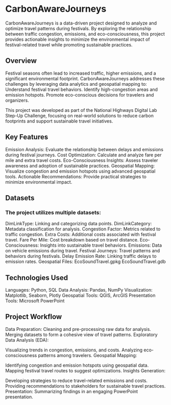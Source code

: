 # CarbonAwareJourneys

CarbonAwareJourneys is a data-driven project designed to analyze and optimize travel patterns during festivals. By exploring the relationship between traffic congestion, emissions, and eco-consciousness, this project provides actionable insights to minimize the environmental impact of festival-related travel while promoting sustainable practices.

## Overview

Festival seasons often lead to increased traffic, higher emissions, and a significant environmental footprint. CarbonAwareJourneys addresses these challenges by leveraging data analytics and geospatial mapping to:
   Understand festival travel behaviors.
   Identify high-congestion areas and emission hotspots.
   Promote eco-conscious decisions for travelers and organizers.
   
This project was developed as part of the National Highways Digital Lab Step-Up Challenge, focusing on real-world solutions to reduce carbon footprints and support sustainable travel initiatives.

## Key Features

Emission Analysis: Evaluate the relationship between delays and emissions during festival journeys.
Cost Optimization: Calculate and analyze fare per mile and extra travel costs.
Eco-Consciousness Insights: Assess traveler awareness and adoption of sustainable practices.
Geospatial Mapping: Visualize congestion and emission hotspots using advanced geospatial tools.
Actionable Recommendations: Provide practical strategies to minimize environmental impact.


## Datasets

### The project utilizes multiple datasets:

DimLinkType: Linking and categorizing data points.
DimLinkCategory: Metadata classification for analysis.
Congestion Factor: Metrics related to traffic congestion.
Extra Costs: Additional costs associated with festival travel.
Fare Per Mile: Cost breakdown based on travel distance.
Eco-Consciousness: Insights into sustainable travel behaviors.
Emissions: Data on vehicle emissions during travel.
Festival Journeys: Travel patterns and behaviors during festivals.
Delay Emission Rate: Linking traffic delays to emission rates.
Geospatial Files:
   EcoSoundTravel.gpkg
   EcoSoundTravel.gdb

## Technologies Used

Languages: Python, SQL
Data Analysis: Pandas, NumPy
Visualization: Matplotlib, Seaborn, Plotly
Geospatial Tools: QGIS, ArcGIS
Presentation Tools: Microsoft PowerPoint

## Project Workflow

Data Preparation:
Cleaning and pre-processing raw data for analysis.
Merging datasets to form a cohesive view of travel patterns.
Exploratory Data Analysis (EDA):

Visualizing trends in congestion, emissions, and costs.
   Analyzing eco-consciousness patterns among travelers.
   Geospatial Mapping:

Identifying congestion and emission hotspots using geospatial data.
   Mapping festival travel routes to suggest optimizations.
   Insights Generation:

Developing strategies to reduce travel-related emissions and costs.
   Providing recommendations to stakeholders for sustainable travel practices.
   Presentation:
   Summarizing findings in an engaging PowerPoint presentation.
